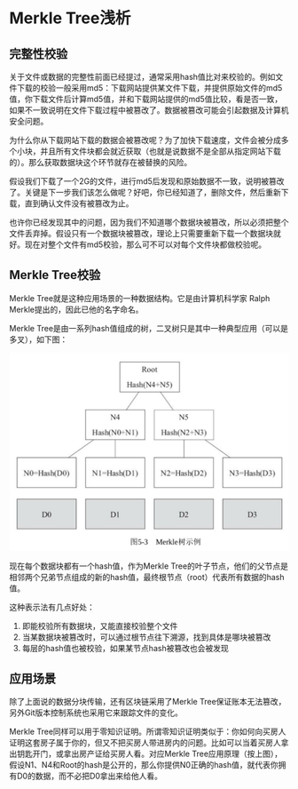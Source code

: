 # Merkle Tree浅析


## 完整性校验

关于文件或数据的完整性前面已经提过，通常采用hash值比对来校验的。例如文件下载的校验一般采用md5：下载网站提供某文件下载，并提供原始文件的md5值，你下载文件后计算md5值，并和下载网站提供的md5值比较，看是否一致，如果不一致说明在文件下载过程中被篡改了。数据被篡改可能会引起数据及计算机安全问题。

为什么你从下载网站下载的数据会被篡改呢？为了加快下载速度，文件会被分成多个小块，并且所有文件块都会就近获取（也就是说数据不是全部从指定网站下载的）。那么获取数据块这个环节就存在被替换的风险。

假设我们下载了一个2G的文件，进行md5后发现和原始数据不一致，说明被篡改了。关键是下一步我们该怎么做呢？好吧，你已经知道了，删除文件，然后重新下载，直到确认文件没有被篡改为止。

也许你已经发现其中的问题，因为我们不知道哪个数据块被篡改，所以必须把整个文件丢弃掉。假设只有一个数据块被篡改，理论上只需要重新下载一个数据块就好。现在对整个文件有md5校验，那么可不可以对每个文件块都做校验呢。

## Merkle Tree校验

Merkle Tree就是这种应用场景的一种数据结构。它是由计算机科学家 Ralph Merkle提出的，因此已他的名字命名。

Merkle Tree是由一系列hash值组成的树，二叉树只是其中一种典型应用（可以是多叉），如下图：

![](media/15251595721945/15251616472794.jpg)

现在每个数据块都有一个hash值，作为Merkle Tree的叶子节点，他们的父节点是相邻两个兄弟节点组成的新的hash值，最终根节点（root）代表所有数据的hash值。

这种表示法有几点好处：

1. 即能校验所有数据块，又能直接校验整个文件
2. 当某数据块被篡改时，可以通过根节点往下溯源，找到具体是哪块被篡改
3. 每层的hash值也被校验，如果某节点hash被篡改也会被发现


## 应用场景

除了上面说的数据分块传输，还有区块链采用了Merkle Tree保证账本无法篡改，另外Git版本控制系统也采用它来跟踪文件的变化。

Merkle Tree同样可以用于零知识证明。所谓零知识证明类似于：你如何向买房人证明这套房子属于你的，但又不把买房人带进房内的问题。比如可以当着买房人拿出钥匙开门，或拿出房产证给买房人看。对应Merkle Tree应用原理（按上图），假设N1、N4和Root的hash是公开的，那么你提供N0正确的hash值，就代表你拥有D0的数据，而不必把D0拿出来给他人看。

